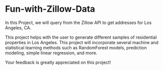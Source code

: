 # Fun-with-Zillow-Data
In this Project, we will query from the Zillow API to get addresses for Los Angeles, CA. 

This project helps with the user to generate different samples of residential properties in Los Angeles. This project will incorporate several machine and statistical learning methods such as RandomForest models, prediction modeling, simple linear regression, and more. 

Your feedback is greatly appreciated on this project! 
